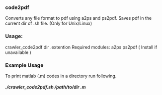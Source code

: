 ### code2pdf
Converts any file format to pdf using a2ps and ps2pdf. Saves pdf in the current dir of .sh file. (Only for Unix/Linux)
### Usage:
 crawler_code2pdf dir .extention
 Required modules: 
   a2ps 
   ps2pdf
   ( Install if unavailable )

### Example Usage
 To print matlab (.m) codes in a directory run following.
 ##### ./crawler_code2pdf.sh <space> /path/to/dir <space> .m
